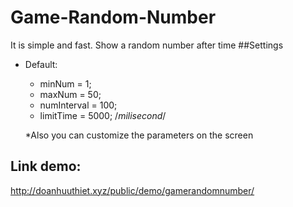 # Game-Random-Number
It is simple and fast. Show a random number after time
##Settings
- Default:
  + minNum = 1;
  + maxNum = 50;
  + numInterval = 100;
  + limitTime = 5000; /*milisecond*/
  
  *Also you can customize the parameters on the screen
 ## Link demo: 
 <a href="http://doanhuuthiet.xyz/public/demo/gamerandomnumber/" target="_blank">http://doanhuuthiet.xyz/public/demo/gamerandomnumber/</a>
